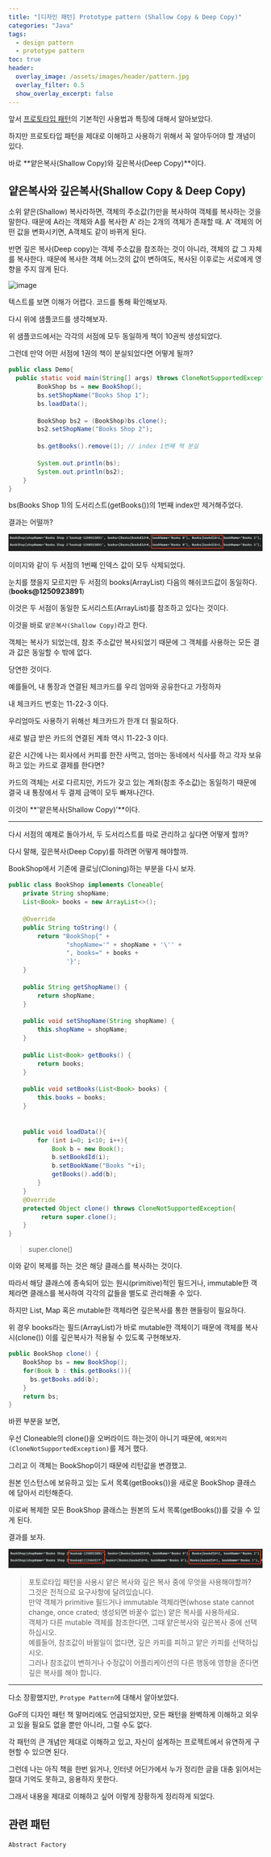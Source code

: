 ```yaml
---
title: "[디자인 패턴] Prototype pattern (Shallow Copy & Deep Copy)"
categories: "Java"
tags:
  - design pattern
  - prototype pattern
toc: true
header:
  overlay_image: /assets/images/header/pattern.jpg
  overlay_filter: 0.5
  show_overlay_excerpt: false
---
```


앞서 [프로토타입 패턴](https://betterfly88.github.io/dev/prototype_pattern/)의 기본적인 사용법과 특징에 대해서 알아보았다.

하지만 프로토타입 패턴을 제대로 이해하고 사용하기 위해서 꼭 알아두어야 할 개념이 있다.

바로 **얕은복사(Shallow Copy)와 깊은복사(Deep Copy)**이다.

## 얕은복사와 깊은복사(Shallow Copy & Deep Copy)

소위 얕은(Shallow) 복사라하면, 객체의 주소값(?)만을 복사하여 객체를 복사하는 것을 말한다.
때문에 A라는 객체와 A를 복사한 A' 라는 2개의 객체가 존재할 때.
A' 객체의 어떤 값을 변화시키면, A객체도 같이 바뀌게 된다.

반면 깊은 복사(Deep copy)는 객체 주소값을 참조하는 것이 아니라, 객체의 값 그 자체를 복사한다.
때문에 복사한 객체 어느것의 값이 변하여도, 복사된 이후로는 서로에게 영향을 주지 않게 된다.

![image](https://springframework.guru/wp-content/uploads/2015/04/4-23-2015-1-55-29-AM-300x210.jpg)

텍스트를 보면 이해가 어렵다. 코드를 통해 확인해보자.

다시 위에 샘플코드를 생각해보자.

위 샘플코드에서는 각각의 서점에 모두 동일하게 책이 10권씩 생성되었다.

그런데 만약 어떤 서점에 1권의 책이 분실되었다면 어떻게 될까?

~~~java
public class Demo{
  public static void main(String[] args) throws CloneNotSupportedException {
        BookShop bs = new BookShop();
        bs.setShopName("Books Shop 1");
        bs.loadData();

        BookShop bs2 = (BookShop)bs.clone();
        bs2.setShopName("Books Shop 2");

        bs.getBooks().remove(1); // index 1번째 책 분실

        System.out.println(bs);
        System.out.println(bs2);
    }
}
~~~

bs(Books Shop 1)의 도서리스트(getBooks())의 1번째 index만 제거해주었다.

결과는 어떨까?

![rm_bookShop](/assets/images/study/dev/2019/1_bs_remove.png)

이미지와 같이 두 서점의 1번째 인덱스 값이 모두 삭제되었다.

눈치를 챘을지 모르지만 두 서점의 books(ArrayList) 다음의 해쉬코드값이 동일하다. (**books@1250923891**)

이것은 두 서점이 동일한 도서리스트(ArrayList)를 참조하고 있다는 것이다.

이것을 바로 <code>얕은복사(Shallow Copy)</code>라고 한다.

객체는 복사가 되었는데, 참조 주소값만 복사되었기 때문에 그 객체를 사용하는 모든 결과 값은 동일할 수 밖에 없다.

당연한 것이다.

예를들어, 내 통장과 연결된 체크카드를 우리 엄마와 공유한다고 가정하자

내 체크카드 번호는 11-22-3 이다.

우리엄마도 사용하기 위해선 체크카드가 한개 더 필요하다.

새로 발급 받은 카드의 연결된 계좌 역시 11-22-3 이다.

같은 시간에 나는 회사에서 커피를 한잔 사먹고, 엄마는 동네에서 식사를 하고 각자 보유하고 있는 카드로 결제를 한다면?

카드의 객체는 서로 다르지만, 카드가 갖고 있는 계좌(참조 주소값)는 동일하기 때문에 결국 내 통장에서 두 결제 금액이 모두 빠져나간다.

이것이 **'얕은복사(Shallow Copy)'**이다.

---

다시 서점의 예제로 돌아가서, 두 도서리스트를 따로 관리하고 싶다면 어떻게 할까?

다시 말해, 깊은복사(Deep Copy)를 하려면 어떻게 해야할까.

BookShop에서 기존에 클로닝(Cloning)하는 부분을 다시 보자.

~~~java
public class BookShop implements Cloneable{
    private String shopName;
    List<Book> books = new ArrayList<>();

    @Override
    public String toString() {
        return "BookShop{" +
                "shopName='" + shopName + '\'' +
                ", books=" + books +
                '}';
    }

    public String getShopName() {
        return shopName;
    }

    public void setShopName(String shopName) {
        this.shopName = shopName;
    }

    public List<Book> getBooks() {
        return books;
    }

    public void setBooks(List<Book> books) {
        this.books = books;
    }


    public void loadData(){
        for (int i=0; i<10; i++){
            Book b = new Book();
            b.setBookdId(i);
            b.setBookName("Books "+i);
            getBooks().add(b);
        }
    }
    @Override
    protected Object clone() throws CloneNotSupportedException{
         return super.clone();
    }
}
~~~

>super.clone()

이와 같이 복제를 하는 것은 해당 클래스를 복사하는 것이다.

따라서 해당 클래스에 종속되어 있는 원시(primitive)적인 필드거나, immutable한 객체라면 클래스를 복사하여 각각의 값들을 별도로 관리해줄 수 있다.

하지만 List, Map 혹은 mutable한 객체라면 깊은복사를 통한 핸들링이 필요하다.

위 경우 books라는 필드(ArrayList)가 바로 mutable한 객체이기 때문에 객체를 복사시(clone()) 이를 깊은복사가 적용될 수 있도록 구현해보자.

~~~java
public BookShop clone() {
    BookShop bs = new BookShop();
    for(Book b : this.getBooks()){
      bs.getBooks.add(b);
    }
    return bs;
}
~~~

바뀐 부분을 보면, 

우선 Cloneable의 clone()을 오버라이드 하는것이 아니기 때문에, <code>예외처리(CloneNotSupportedException)</code>를 제거 했다.

그리고 이 객체는 BookShop이기 때문에 리턴값을 변경했고.

원본 인스턴스에 보유하고 있는 도서 목록(getBooks())을 새로운 BookShop 클래스에 담아서 리턴해준다.

이로써 복제한 모든 BookShop 클래스는 원본의 도서 목록(getBooks())를 갖을 수 있게 된다.

결과를 보자.

![deep_copy](/assets/images/study/dev/2019/1_deep_copy.png)

> 포토로타입 패턴을 사용시 얕은 복사와 깊은 복사 중에 무엇을 사용해야할까?  <br/>
그것은 전적으로 요구사항에 달려있습니다. <br/>
만약 객체가 primitive 필드거나 immutable 객체라면(whose state cannot change, once crated; 생성되면 바꿀수 없는) 얕은 복사를 사용하세요. <br/>
객체가 다른 mutable 객체를 참조한다면, 그때 얕은복사와 깊은복사 중에 선택하십시오. <br/>
예를들어, 참조값이 바뀔일이 없다면, 깊은 카피를 피하고 얕은 카피를 선택하십시오. <br/>
그러나 참조값이 변하거나 수정값이 어플리케이션의 다른 행동에 영향을 준다면 깊은 복사를 해야 합니다.

---

다소 장황했지만, <code>Protype Pattern</code>에 대해서 알아보았다.

GoF의 디자인 패턴 책 말머리에도 언급되었지만, 모든 패턴을 완벽하게 이해하고 외우고 있을 필요도 없을 뿐만 아니라, 그럴 수도 없다.

각 패턴의 큰 개념만 제대로 이해하고 있고, 자신이 설계하는 프로젝트에서 유연하게 구현할 수 있으면 된다.

그런데 나는 아직 책을 한번 읽거나, 인터넷 어딘가에서 누가 정리한 글을 대충 읽어서는 절대 기억도 못하고, 응용하지 못한다.

그래서 내용을 제대로 이해하고 싶어 이렇게 장황하게 정리하게 되었다.

## 관련 패턴

<code>Abstract Factory</code>